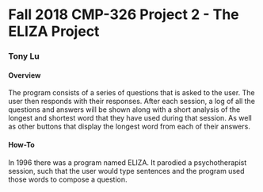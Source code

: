# Fall 2018 CMP-326 Project 2 - The ELIZA Project
### Tony Lu

#### Overview
The program consists of a series of questions that is asked to the user. The user then responds with their responses. After each session, a log of all the questions and answers will be shown along with a short analysis of the longest and shortest word that they have used during that session. As well as other buttons that display the longest word from each of their answers.

#### How-To
In 1996 there was a program named ELIZA. It parodied a psychotherapist session, such that the user would type sentences and the program used those words to compose a question.